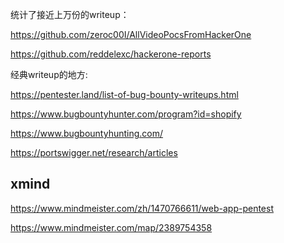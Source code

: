 
统计了接近上万份的writeup：

https://github.com/zeroc00I/AllVideoPocsFromHackerOne

https://github.com/reddelexc/hackerone-reports


经典writeup的地方:

https://pentester.land/list-of-bug-bounty-writeups.html


https://www.bugbountyhunter.com/program?id=shopify

https://www.bugbountyhunting.com/

https://portswigger.net/research/articles



## xmind
https://www.mindmeister.com/zh/1470766611/web-app-pentest

https://www.mindmeister.com/map/2389754358




